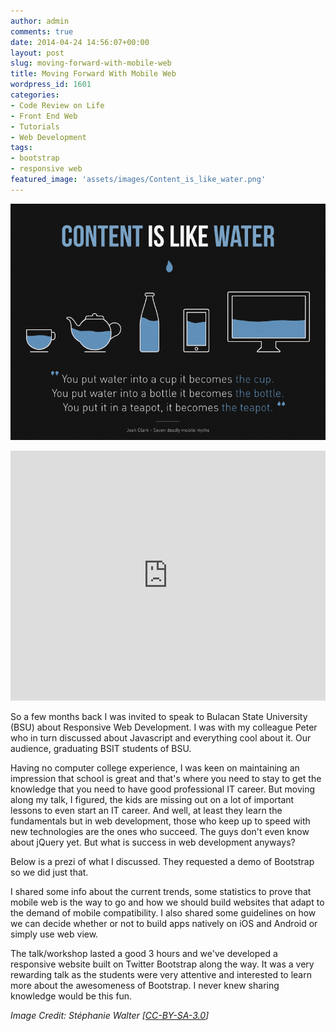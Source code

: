 ```yaml
---
author: admin
comments: true
date: 2014-04-24 14:56:07+00:00
layout: post
slug: moving-forward-with-mobile-web
title: Moving Forward With Mobile Web
wordpress_id: 1601
categories:
- Code Review on Life
- Front End Web
- Tutorials
- Web Development
tags:
- bootstrap
- responsive web
featured_image: 'assets/images/Content_is_like_water.png'
---
```


[![](../assets/images/Content_is_like_water.png)](../assets/images/Content_is_like_water.png)

<iframe id="iframe_container" frameborder="0" webkitallowfullscreen="" mozallowfullscreen="" allowfullscreen="" width="100%" height="400" src="https://prezi.com/embed/4cwhvkihcwst/?bgcolor=ffffff&amp;lock_to_path=0&amp;autoplay=0&amp;autohide_ctrls=0&amp;landing_data=bHVZZmNaNDBIWmlSa1k1MmNRK3VoaXFhTktOYzU5Ynl1eWtiVVRLK2V4Vm9jRzN5NlBuc1lpZTcrZ2dnSlNqN2dCQT0&amp;landing_sign=KeL9nsh2xDScbI40yigIpUUBFkn3KSCbtcRx3eBoJRk#"></iframe>

So a few months back I was invited to speak to Bulacan State University (BSU) about Responsive Web Development. I was with my colleague Peter who in turn discussed about Javascript and everything cool about it. Our audience, graduating BSIT students of BSU.

Having no computer college experience, I was keen on maintaining an impression that school is great and that's where you need to stay to get the knowledge that you need to have good professional IT career. But moving along my talk, I figured, the kids are missing out on a lot of important lessons to even start an IT career. And well, at least they learn the fundamentals but in web development, those who keep up to speed with new technologies are the ones who succeed. The guys don't even know about jQuery yet. But what is success in web development anyways?

Below is a prezi of what I discussed. They requested a demo of Bootstrap so we did just that.



I shared some info about the current trends, some statistics to prove that mobile web is the way to go and how we should build websites that adapt to the demand of mobile compatibility. I also shared some guidelines on how we can decide whether or not to build apps natively on iOS and Android or simply use web view.

The talk/workshop lasted a good 3 hours and we've developed a responsive website built on Twitter Bootstrap along the way. It was a very rewarding talk as the students were very attentive and interested to learn more about the awesomeness of Bootstrap. I never knew sharing knowledge would be this fun.


_Image Credit: Stéphanie Walter [[CC-BY-SA-3.0](http://creativecommons.org/licenses/by-sa/3.0)]_
